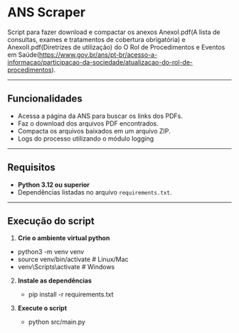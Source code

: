 # ANS Scraper
Script para fazer download e compactar os anexos AnexoI.pdf(A lista de consultas, exames e tratamentos de cobertura obrigatória) e AnexoII.pdf(Diretrizes de utilização) do O Rol de Procedimentos e Eventos em Saúde(https://www.gov.br/ans/pt-br/acesso-a-informacao/participacao-da-sociedade/atualizacao-do-rol-de-procedimentos).

---

## Funcionalidades

- Acessa a página da ANS para buscar os links dos PDFs.
- Faz o download dos arquivos PDF encontrados.
- Compacta os arquivos baixados em um arquivo ZIP.
- Logs do processo utilizando o módulo logging

---

## Requisitos

- **Python 3.12 ou superior**
- Dependências listadas no arquivo `requirements.txt`.

---

## Execução do script

1. **Crie o ambiente virtual python**
  - python3 -m venv venv
  - source venv/bin/activate  # Linux/Mac
  - venv\Scripts\activate     # Windows

2. **Instale as dependências**
   - pip install -r requirements.txt

3. **Execute o script**
   - python src/main.py



